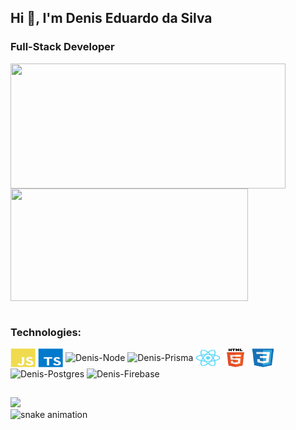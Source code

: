 ## Hi 👋, I'm Denis Eduardo da Silva
### Full-Stack Developer
<div>
  <a href="https://github.com/DenisEdSilva/DenisEdSilva">
  <img height=200 width=440 align="center" src="https://github-readme-stats.vercel.app/api?username=DenisEdSilva&show_icons=true&theme=dark"/>
</a>
<a href="https://github.com/DenisEdSilva/convoychat">
  <img height=180 width=380 align="center" src="https://github-readme-stats.vercel.app/api/top-langs?username=DenisEdSilva&layout=compact&langs_count=8&card_width=380&theme=dark"/>
</a>
</div>

<div style="display: inline-block"><br>
  <h3 align="left">Technologies:</h3>
  <img align="center" alt="Denis-Js" height="30" width="40"
    src="https://raw.githubusercontent.com/devicons/devicon/master/icons/javascript/javascript-plain.svg">
<img align="center" alt="Denis-Ts" height="30" width="40"
    src="https://raw.githubusercontent.com/devicons/devicon/master/icons/typescript/typescript-plain.svg">
<img align="center" alt="Denis-Node" height="30" width="40" 
    src="https://cdn.jsdelivr.net/gh/devicons/devicon@latest/icons/nodejs/nodejs-original.svg">
<img align="center" alt="Denis-Prisma" height="30" width="40" 
    src="https://cdn.jsdelivr.net/gh/devicons/devicon@latest/icons/prisma/prisma-original.svg">
<img align="center" alt="Denis-React" height="30" width="40"
    src="https://raw.githubusercontent.com/devicons/devicon/master/icons/react/react-original.svg">
<img align="center" alt="Denis-HTML5" height="30" width="40"
    src="https://raw.githubusercontent.com/devicons/devicon/master/icons/html5/html5-original-wordmark.svg">
<img align="center" alt="Denis-CSS3" height="30" width="40"
    src="https://raw.githubusercontent.com/devicons/devicon/master/icons/css3/css3-original.svg">
<img align="center" alt="Denis-Postgres" height="30" width="40" 
    src="https://cdn.jsdelivr.net/gh/devicons/devicon@latest/icons/postgresql/postgresql-original.svg">
<img align="center" alt="Denis-Firebase" height="30" width="40" 
    src="https://cdn.jsdelivr.net/gh/devicons/devicon@latest/icons/firebase/firebase-original.svg">
</div>



##

<div>
  <a href="https://www.linkedin.com/in/denis-eduardo-da-silva-37a344185" target="_blank"><img src="https://img.shields.io/badge/-LinkedIn-%230077B5?style=for-the-badge&logo=linkedin&logoColor=white" target="_blank"></a> 
</div>

<picture>
  <source media="(prefers-color-scheme: dark)" srcset="https://raw.githubusercontent.com/DenisEdSilva/DenisEdSilva/output/github-contribution-grid-snake-dark.svg">
  <source media="(prefers-color-scheme: light)" srcset="https://raw.githubusercontent.com/DenisEdSilva/DenisEdSilva/output/github-contribution-grid-snake.svg">
  <img alt="snake animation" src="https://raw.githubusercontent.com/DenisEdSilva/DenisEdSilva/output/github-contribution-grid-snake.svg">
</picture>
